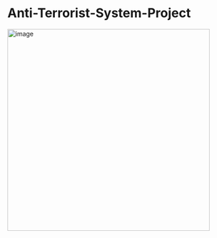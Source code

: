 # Anti-Terrorist-System-Project

<img width="453" alt="image" src="https://github.com/HowardNguyen29/Anti-Terrorist-System-Project/assets/144277909/90a79094-5493-4227-9fe2-8fe8b22c712c">
